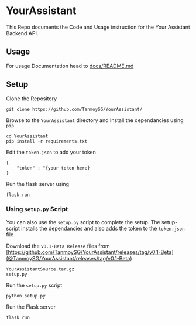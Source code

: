 # YourAssistant


This Repo documents the Code and Usage instruction for the Your Assistant Backend API.

## Usage

For usage Documentation head to [docs/README.md](docs/README.md)

## Setup

Clone the Repository
```
git clone https://github.com/TanmoySG/YourAssistant/
```

Browse to the `YourAssistant` directory and Install the dependancies using `pip`
```
cd YourAssistant
pip install -r requirements.txt
```

Edit the `token.json` to add your token
```
{
    "token" : "{your token here}
}
```

Run the flask server using 
```
flask run
```

### Using `setup.py` Script

You can also use the `setup.py` script to complete the setup. The setup-script installs the dependancies and also adds the token to the `token.json` file

Download the `v0.1-Beta Release` files from [https://github.com/TanmoySG/YourAssistant/releases/tag/v0.1-Beta](@TanmoySG/YourAssistant/releases/tag/v0.1-Beta)

```
YourAssistantSource.tar.gz
setup.py
```

Run the `setup.py` script
```
python setup.py
```
Run the Flask server 
```
flask run
```
